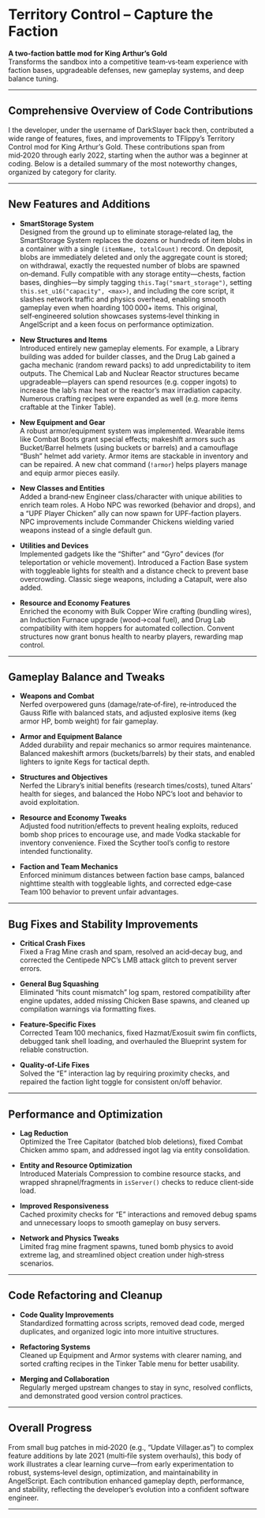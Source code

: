 # Territory Control – Capture the Faction

**A two‑faction battle mod for King Arthur’s Gold**  
Transforms the sandbox into a competitive team‑vs‑team experience with faction bases, upgradeable defenses, new gameplay systems, and deep balance tuning.

---

## Comprehensive Overview of Code Contributions

I the developer, under the username of DarkSlayer back then, contributed a wide range of features, fixes, and improvements to TFlippy’s Territory Control mod for King Arthur’s Gold. These contributions span from mid‑2020 through early 2022, starting when the author was a beginner at coding. Below is a detailed summary of the most noteworthy changes, organized by category for clarity.

---

## New Features and Additions

- **SmartStorage System**  
  Designed from the ground up to eliminate storage‑related lag, the SmartStorage System replaces the dozens or hundreds of item blobs in a container with a single `(itemName, totalCount)` record. On deposit, blobs are immediately deleted and only the aggregate count is stored; on withdrawal, exactly the requested number of blobs are spawned on‑demand. Fully compatible with any storage entity—chests, faction bases, dinghies—by simply tagging `this.Tag("smart_storage")`, setting `this.set_u16("capacity", <max>)`, and including the core script, it slashes network traffic and physics overhead, enabling smooth gameplay even when hoarding 100 000+ items. This original, self‑engineered solution showcases systems‑level thinking in AngelScript and a keen focus on performance optimization.

- **New Structures and Items**  
  Introduced entirely new gameplay elements. For example, a Library building was added for builder classes, and the Drug Lab gained a gacha mechanic (random reward packs) to add unpredictability to item outputs. The Chemical Lab and Nuclear Reactor structures became upgradeable—players can spend resources (e.g. copper ingots) to increase the lab’s max heat or the reactor’s max irradiation capacity. Numerous crafting recipes were expanded as well (e.g. more items craftable at the Tinker Table).

- **New Equipment and Gear**  
  A robust armor/equipment system was implemented. Wearable items like Combat Boots grant special effects; makeshift armors such as Bucket/Barrel helmets (using buckets or barrels) and a camouflage “Bush” helmet add variety. Armor items are stackable in inventory and can be repaired. A new chat command (`!armor`) helps players manage and equip armor pieces easily.

- **New Classes and Entities**  
  Added a brand‑new Engineer class/character with unique abilities to enrich team roles. A Hobo NPC was reworked (behavior and drops), and a “UPF Player Chicken” ally can now spawn for UPF‑faction players. NPC improvements include Commander Chickens wielding varied weapons instead of a single default gun.

- **Utilities and Devices**  
  Implemented gadgets like the “Shifter” and “Gyro” devices (for teleportation or vehicle movement). Introduced a Faction Base system with toggleable lights for stealth and a distance check to prevent base overcrowding. Classic siege weapons, including a Catapult, were also added.

- **Resource and Economy Features**  
  Enriched the economy with Bulk Copper Wire crafting (bundling wires), an Induction Furnace upgrade (wood→coal fuel), and Drug Lab compatibility with item hoppers for automated collection. Convent structures now grant bonus health to nearby players, rewarding map control.

---

## Gameplay Balance and Tweaks

- **Weapons and Combat**  
  Nerfed overpowered guns (damage/rate‑of‑fire), re‑introduced the Gauss Rifle with balanced stats, and adjusted explosive items (keg armor HP, bomb weight) for fair gameplay.

- **Armor and Equipment Balance**  
  Added durability and repair mechanics so armor requires maintenance. Balanced makeshift armors (buckets/barrels) by their stats, and enabled lighters to ignite Kegs for tactical depth.

- **Structures and Objectives**  
  Nerfed the Library’s initial benefits (research times/costs), tuned Altars’ health for sieges, and balanced the Hobo NPC’s loot and behavior to avoid exploitation.

- **Resource and Economy Tweaks**  
  Adjusted food nutrition/effects to prevent healing exploits, reduced bomb shop prices to encourage use, and made Vodka stackable for inventory convenience. Fixed the Scyther tool’s config to restore intended functionality.

- **Faction and Team Mechanics**  
  Enforced minimum distances between faction base camps, balanced nighttime stealth with toggleable lights, and corrected edge‑case Team 100 behavior to prevent unfair advantages.

---

## Bug Fixes and Stability Improvements

- **Critical Crash Fixes**  
  Fixed a Frag Mine crash and spam, resolved an acid‑decay bug, and corrected the Centipede NPC’s LMB attack glitch to prevent server errors.

- **General Bug Squashing**  
  Eliminated “hits count mismatch” log spam, restored compatibility after engine updates, added missing Chicken Base spawns, and cleaned up compilation warnings via formatting fixes.

- **Feature‑Specific Fixes**  
  Corrected Team 100 mechanics, fixed Hazmat/Exosuit swim fin conflicts, debugged tank shell loading, and overhauled the Blueprint system for reliable construction.

- **Quality‑of‑Life Fixes**  
  Solved the “E” interaction lag by requiring proximity checks, and repaired the faction light toggle for consistent on/off behavior.

---

## Performance and Optimization

- **Lag Reduction**  
  Optimized the Tree Capitator (batched blob deletions), fixed Combat Chicken ammo spam, and addressed ingot lag via entity consolidation.

- **Entity and Resource Optimization**  
  Introduced Materials Compression to combine resource stacks, and wrapped shrapnel/fragments in `isServer()` checks to reduce client‑side load.

- **Improved Responsiveness**  
  Cached proximity checks for “E” interactions and removed debug spams and unnecessary loops to smooth gameplay on busy servers.

- **Network and Physics Tweaks**  
  Limited frag mine fragment spawns, tuned bomb physics to avoid extreme lag, and streamlined object creation under high‑stress scenarios.

---

## Code Refactoring and Cleanup

- **Code Quality Improvements**  
  Standardized formatting across scripts, removed dead code, merged duplicates, and organized logic into more intuitive structures.

- **Refactoring Systems**  
  Cleaned up Equipment and Armor systems with clearer naming, and sorted crafting recipes in the Tinker Table menu for better usability.

- **Merging and Collaboration**  
  Regularly merged upstream changes to stay in sync, resolved conflicts, and demonstrated good version control practices.

---

## Overall Progress

From small bug patches in mid‑2020 (e.g., “Update Villager.as”) to complex feature additions by late 2021 (multi‑file system overhauls), this body of work illustrates a clear learning curve—from early experimentation to robust, systems‑level design, optimization, and maintainability in AngelScript. Each contribution enhanced gameplay depth, performance, and stability, reflecting the developer’s evolution into a confident software engineer.

---
